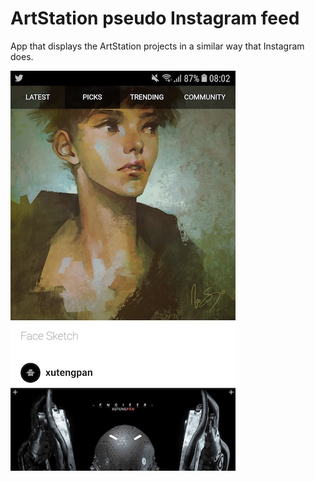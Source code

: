 # ArtStation pseudo Instagram feed

App that displays the ArtStation projects in a similar way that Instagram does.

![](./chrome-2.jpg)
